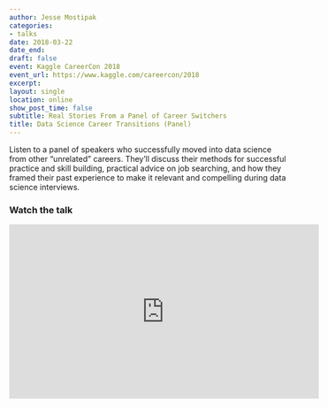 ```yaml
---
author: Jesse Mostipak
categories:
- talks
date: 2018-03-22
date_end: 
draft: false
event: Kaggle CareerCon 2018
event_url: https://www.kaggle.com/careercon/2018
excerpt: 
layout: single
location: online
show_post_time: false
subtitle: Real Stories From a Panel of Career Switchers
title: Data Science Career Transitions (Panel)
---
```


Listen to a panel of speakers who successfully moved into data science from other “unrelated” careers. They’ll discuss their methods for successful practice and skill building, practical advice on job searching, and how they framed their past experience to make it relevant and compelling during data science interviews.

### Watch the talk
<iframe width="560" height="315" src="https://www.youtube.com/embed/iP0Fxg4oqUQ" title="YouTube video player" frameborder="0" allow="accelerometer; autoplay; clipboard-write; encrypted-media; gyroscope; picture-in-picture" allowfullscreen></iframe>
